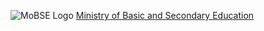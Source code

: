 ![MoBSE Logo][]
[Ministry of Basic and Secondary Education][]

[MoBSE Logo]: /images/mobse_logo.png
[Ministry of Basic and Secondary Education]: http://www.edugambia.gm
